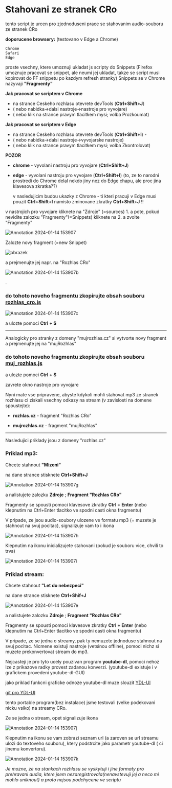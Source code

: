 # Stahovani ze stranek CRo



tento script je urcen pro zjednoduseni prace se stahovanim audio-souboru ze stranek CRo 

**doporucene browsery:** (testovano v Edge a Chrome)

    Chrome
    Safari
    Edge

proste vsechny, ktere umoznuji ukladat js scripty do Snippets (Firefox umoznuje pracovat se snippet, ale neumi jej ukladat, takze se script musi kopirovat do FF snippetu po kazdym refresh stranky)
Snippets se v Chrome nazyvaji **"Fragmenty"**

**Jak pracovat se scriptem v Chrome**
- na strance Ceskeho rozhlasu otevrete devTools (**Ctrl+Shift+J**)
- ( nebo nabidka->dalsi nastroje->nastroje pro vyvojare) 
- ( nebo klik na strance  pravym  tlacitkem mysi; volba Prozkoumat)

**Jak pracovat se scriptem v Edge**
- na strance Ceskeho rozhlasu otevrete devTools (**Ctrl+Shift+I**) - 
- ( nebo nabidka->dalsi nastroje->vyvojarske nastroje) 
- ( nebo klik na strance  pravym  tlacitkem mysi; volba Zkontrolovat)

**POZOR** 
- **chrome** - vyvolani nastroju pro vyvojare (**Ctrl+Shift+J**)
- **edge** - vyvolani nastroju pro vyvojare (**Ctrl+Shift+I**)
  (to, ze to narodni prostredi do Chrome delal nekdo jiny nez do Edge chapu, ale proc jina klavesova zkratka??)

  v nasledujicim budou ukazky z Chrome - ti kteri pracuji v Edge musi pouzit **Ctrl+Shift+I** namisto zminovane zkratky **Ctrl+Shift+J** !!
  

v nastrojich pro vyvojare kliknete na "Zdroje" (=sources) 1. a pote, pokud nevidite zalozku "Fragmenty"(=Snippets) kliknete na 2. a zvolte "Fragmenty"

![Annotation 2024-01-14 153907](https://github.com/evafxxx/download_from_cro/assets/156581982/1206f0f5-24b2-4094-b219-e6636f0c9140)

Zalozte novy fragment (=new Snippet)

![obrazek](https://github.com/evafxxx/download_from_cro/assets/156581982/de0897da-847a-461b-8e53-dc4ba888da56)

a prejmenujte jej napr. na "Rozhlas CRo"

![Annotation 2024-01-14 153907b](https://github.com/evafxxx/download_from_cro/assets/156581982/8a102856-7ba3-48f3-a5e0-4bd85defc363)

.

### do tohoto noveho fragmentu zkopirujte obsah souboru [rozhlas_cro.js](https://github.com/evafxxx/download_from_cro/blob/main/rozhlas_cro.js)

![Annotation 2024-01-14 153907c](https://github.com/evafxxx/download_from_cro/assets/156581982/b7026835-1e4e-47f2-b073-00eabac3373b)

a ulozte pomoci **Ctrl + S**

---

Analogicky pro stranky z domeny "mujrozhlas.cz" si vytvorte novy fragment a prejmenujte jej na "mujRozhlas" 

### do tohoto noveho fragmentu zkopirujte obsah souboru [muj_rozhlas.js](https://github.com/evafxxx/download_from_cro/blob/main/muj_rozhlas.js)

a ulozte pomoci **Ctrl + S**

zavrete okno nastroje pro vyvojare


Nyni mate vse pripravene, abyste kdykoli mohli stahovat mp3 ze stranek rozhlasu ci ziskali vsechny odkazy na stream (v zavislosti na domene spoustejte):

- **rozhlas.cz** - fragment "Rozhlas CRo"

- **mujrozhlas.cz** - fragment "mujRozhlas"
   
---

Nasledujici priklady jsou z domeny "rozhlas.cz"

### Priklad mp3:

Chcete stahnout **"Mizeni"**

na dane strance stisknete **Ctrl+Shift+J**

![Annotation 2024-01-14 153907g](https://github.com/evafxxx/download_from_cro/assets/156581982/f444959c-ab42-4437-a76c-0eb63b1daf07)

a nalistujete zalozku **Zdroje** ; **Fragment "Rozhlas CRo"**

Fragmenty se spousti pomoci klavesove zkratky **Ctrl + Enter** (nebo klepnutim na Ctrl+Enter tlacitko ve spodni casti okna fragmentu)

V pripade, ze jsou audio-soubory ulozene ve formatu mp3 (= muzete je stahnout na svuj pocitac), signalizuje vam to i ikona


![Annotation 2024-01-14 153907h](https://github.com/evafxxx/download_from_cro/assets/156581982/5e6439f7-7906-4b13-b136-c9525a5a5b15)

Klepnutim na ikonu inicializujete stahovani (pokud je souboru vice, chvili to trva)

![Annotation 2024-01-14 153907i](https://github.com/evafxxx/download_from_cro/assets/156581982/8e76e303-2b19-4aa3-9af8-42f5c477f6e1)


### Priklad stream:

Chcete stahnout **"Let do nebezpeci"**

na dane strance stisknete **Ctrl+Shif+J**

![Annotation 2024-01-14 153907e](https://github.com/evafxxx/download_from_cro/assets/156581982/155f207b-942c-427a-818a-737c8a3a1482)

a nalistujete zalozku **Zdroje** ; **Fragment "Rozhlas CRo"**

Fragmenty se spousti pomoci klavesove zkratky **Ctrl + Enter** (nebo klepnutim na Ctrl+Enter tlacitko ve spodni casti okna fragmentu)

V pripade, ze se jedna o streamy, pak ty nemuzete jednoduse stahnout na svuj pocitac. Nicmene existuji nastroje (vetsinou offline), pomoci nichz si muzete prekonvertovat stream do mp3.

Nejcasteji je pro tyto ucely pouzivan program **youtube-dl**, pomoci nehoz lze z prikazove radky provest zadanou konverzi. (youtube-dl existuje i v grafickem provedeni youtube-dl-GUI)

jako priklad funkcni graficke odnoze youtube-dl muze slouzit [YDL-UI](https://github.com/Maxstupo/ydl-ui/releases/download/v2.9.1/YDL-UI_v2.9.1.0_Portable.zip) 

[git pro YDL-UI](https://github.com/Maxstupo/ydl-ui/tree/v2.2.0)

tento portable program(bez instalace) jsme testovali (velke podekovani nicku vsiko) na streamy CRo.

Ze se jedna o stream, opet signalizuje ikona

![Annotation 2024-01-14 153907j](https://github.com/evafxxx/download_from_cro/assets/156581982/3d8be3f3-7309-4387-bea7-55da58b17880)

Klepnutim na ikonu se vam zobrazi seznam url (a zaroven se url streamu ulozi do textoveho souboru), ktery podstrcite jako parametr youtube-dl ( ci jinemu konvertoru). 


![Annotation 2024-01-14 153907k](https://github.com/evafxxx/download_from_cro/assets/156581982/4b66bdca-ba1f-4e8e-82af-8d3a62fa3312)


*Je mozne, ze na stankach rozhlasu se vyskytuji i jine formaty pro prehravani audia, ktere jsem nezaregistrovala(nenavstevuji jej a neco mi mohlo uniknout) a proto nejsou podchycene ve scriptu*
